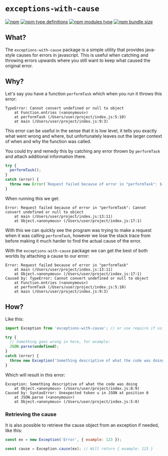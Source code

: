 # `exceptions-with-cause`
[![npm](https://img.shields.io/npm/v/exceptions-with-cause?style=for-the-badge)](https://www.npmjs.com/package/exceptions-with-cause) [![npm type definitions](https://img.shields.io/npm/types/exceptions-with-cause?style=for-the-badge)](#) [![npm modules type](https://img.shields.io/badge/modules-hybrid-blue?style=for-the-badge)](#) [![npm bundle size](https://img.shields.io/bundlephobia/min/exceptions-with-cause?style=for-the-badge)](https://bundlephobia.com/package/exceptions-with-cause)

## What?
The `exceptions-with-cause` package is a simple utility that provides java-style causes for errors in javascript.
This is useful when catching and throwing errors upwards where you still want to keep what caused the original error.

## Why?
Let's say you have a function `performTask` which when you run it throws this error:
```
TypeError: Cannot convert undefined or null to object
    at Function.entries (<anonymous>)
    at performTask (/Users/user/project/index.js:5:10)
    at main (/Users/user/project/index.js:9:3)
```
This error can be useful in the sense that it is low level, it tells you exactly what went wrong and where,
but unfortunately leaves out the larger context of when and why the function was called.

You could try and remedy this by catching any error thrown by `performTask` and attach additional information there.
```js
try {
  performTask();
}
catch (error) {
  throw new Error(`Request failed because of error in "performTask": ${error.message}`);
}
```
When running this we get:
```
Error: Request failed because of error in "performTask": Cannot convert undefined or null to object
    at main (/Users/user/project/index.js:13:11)
    at Object.<anonymous> (/Users/user/project/index.js:17:1)
```
With this we can quickly see the program was trying to make a request when it was calling `performTask`,
however we lose the stack trace from before making it much harder to find the actual cause of the error.

With the `exceptions-with-cause` package we can get the best of both worlds by attaching a cause to our error:
```
Error: Request failed because of error in "performTask"
    at main (/Users/user/project/index.js:13:11)
    at Object.<anonymous> (/Users/user/project/index.js:17:1)
Caused by: TypeError: Cannot convert undefined or null to object
    at Function.entries (<anonymous>)
    at performTask (/Users/user/project/index.js:5:10)
    at main (/Users/user/project/index.js:9:3)
```

## How?
Like this:
```js
import Exception from 'exceptions-with-cause'; // or use require if using commonjs

try {
  // Something goes wrong in here, for example:
  JSON.parse(undefined);
}
catch (error) {
  throw new Exception('Something descriptive of what the code was doing', error);
}
```
Which will result in this error:
```
Exception: Something descriptive of what the code was doing
    at Object.<anonymous> (/Users/user/project/index.js:8:9)
Caused by: SyntaxError: Unexpected token u in JSON at position 0
    at JSON.parse (<anonymous>)
    at Object.<anonymous> (/Users/user/project/index.js:5:8)
```

### Retrieving the cause
It is also possible to retrieve the cause object from an exception if needed, like this:
```js
const ex = new Exception('Error', { example: 123 });

const cause = Exception.cause(ex); // Will return { example: 123 }
```
